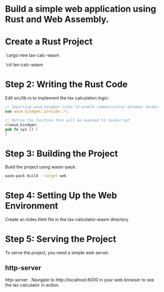
# Build a simple web application using Rust and Web Assembly.

# Create a Rust Project
  `cargo new tax-calc-wasm
  
  `cd tax-calc-wasm

# Step 2: Writing the Rust Code
Edit src/lib.rs to implement the tax calculation logic:
```rust
// Importing wasm_bindgen crate to enable communication between JavaScript and Rust
use wasm_bindgen::prelude::*;

// Define the function that will be exposed to JavaScript
#[wasm_bindgen]
pub fn xyz () {
}
```

# Step 3: Building the Project
Build the project using wasm-pack:
```bash
wasm-pack build --target web
```

# Step 4: Setting Up the Web Environment
Create an index.html file in the tax-calculator-wasm directory 
# Step 5: Serving the Project

To serve the project, you need a simple web server.
## http-server

http-server .
Navigate to http://localhost:8000 in your web browser to see the tax calculator in action.
